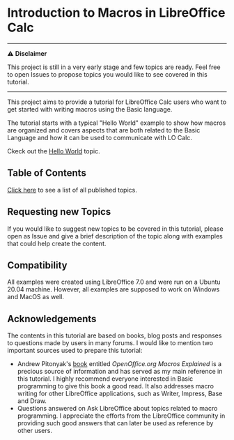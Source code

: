 # Introduction to Macros in LibreOffice Calc

---
:warning: **Disclaimer**

This project is still in a very early stage and few topics are ready. Feel free to open Issues to propose topics you would like to see covered in this tutorial.

---

This project aims to provide a tutorial for LibreOffice Calc users who want to get started with writing macros using the Basic language.

The tutorial starts with a typical "Hello World" example to show how macros are organized and covers aspects that are both related to the Basic Language and how it can be used to communicate with LO Calc.

Ckeck out the [Hello World](./topics/Hello_World.md) topic.

## Table of Contents

[Click here](./Contents.md) to see a list of all published topics.

## Requesting new Topics

If you would like to suggest new topics to be covered in this tutorial, please open as Issue and give a brief description of the topic along with examples that could help create the content.

## Compatibility

All examples were created using LibreOffice 7.0 and were run on a Ubuntu 20.04 machine. However, all examples are supposed to work on Windows and MacOS as well.

## Acknowledgements

The contents in this tutorial are based on books, blog posts and responses to questions made by users in many forums. I would like to mention two important sources used to prepare this tutorial:

- Andrew Pitonyak's [book](https://www.pitonyak.org/book/) entitled *OpenOffice.org Macros Explained* is a precious source of information and has served as my main reference in this tutorial. I highly recommend everyone interested in Basic programming to give this book a good read. It also addresses macro writing for other LibreOffice applications, such as Writer, Impress, Base and Draw.
- Questions answered on Ask LibreOffice about topics related to macro programming. I appreciate the efforts from the LibreOffice community in providing such good answers that can later be used as reference by other users.
